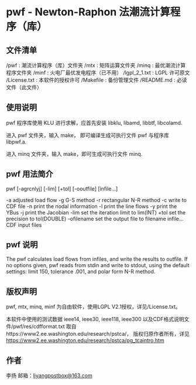 pwf - Newton-Raphon 法潮流计算程序（库）
========================================

## 文件清单

/pwf : 潮流计算程序（库）文件夹
/mtx : 矩阵运算文件夹
/minq : 最优潮流计算程序文件夹
/minf : 火电厂最优发电程序（已不用）
/lgpl_2_1.txt : LGPL 许可原文
/License.txt : 本软件的授权许可
/Makefile : 备份管理文件
/README.md : 必读文件（此文件）

## 使用说明

pwf 程序库使用 KLU 进行求解，应首先安装 libklu, libamd, libbtf, libcolamd.

进入 pwf 文件夹，输入 make， 即可编译生成可执行文件 pwf 与程序库 libpwf.a.

进入 minq 文件夹，输入 make，即可生成可执行文件 minq.

## pwf 用法简介

pwf [-agrcnlyj] [-lim] [+tol] [-ooutfile] [infile...]

-a	adjusted load flow
-g	G-S method
-r	rectangular N-R method
-c	write to CDF file
-n	print the nodal information
-l	print the line flows
-y	print the YBus
-j	print the Jacobian
-lim	set the iteration limit to lim(INT)
+tol	set the precision to tol(DOUBLE)
-ofilename
	set the output file to filename
infile...
	CDF input files

## pwf 说明

The pwf calculates load flows from infiles, and write the results to outfile.
If no options given, pwf reads from stdin and write to stdout, using the 
default settings: limit 150, tolerance .001, and polar form N-R method.

## 版权声明

pwf, mtx, minq, minf 为自由软件，使用LGPL V2.1授权，详见/License.txt。

本软件中使用的测试数据 ieee14, ieee30, ieee118, ieee300 以及CDF格式说明文件/pwf/res/cdfformat.txt 取自https://www2.ee.washington.edu/research/pstca/，
版权归原作者所有，详见 https://www2.ee.washington.edu/research/pstca/pg_tcaintro.htm

## 作者

李扬
邮箱：liyangpostbox@163.com

